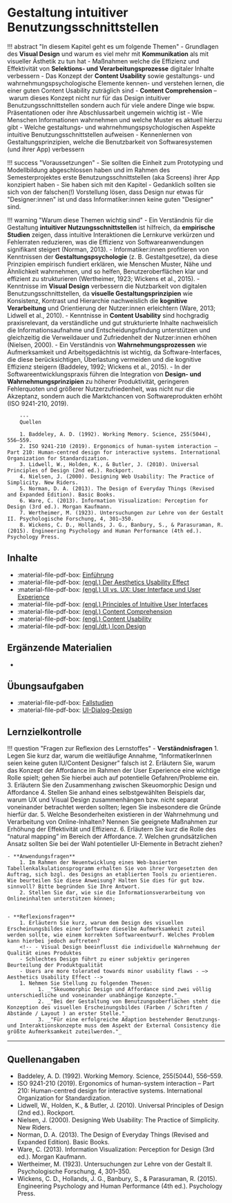 # Gestaltung intuitiver Benutzungsschnittstellen

!!! abstract "In diesem Kapitel geht es um folgende Themen"
    - Grundlagen des **Visual Design** und warum es viel mehr mit **Kommunikation** als mit visueller Ästhetik zu tun hat
    - Maßnahmen welche die Effizienz und Effektivität von **Selektions- und Verarbeitungsprozesse** digitaler Inhalte verbessern
    - Das Konzept der **Content Usability** sowie gestaltungs- und wahrnehmungspsychologische Elemente kennen- und verstehen lernen, die einer guten Content Usability zuträglich sind
    - **Content Comprehension** – warum dieses Konzept nicht nur für das Design intuitiver Benutzungsschnittstellen sondern auch für viele andere Dinge wie bspw. Präsentationen oder ihre Abschlussarbeit ungemein wichtig ist 
    - Wie Menschen Informationen wahrnehmen und welche Muster es aktuell hierzu gibt
    - Welche gestaltungs- und wahrnehmungspsychologischen Aspekte intuitive Benutzungsschnittstellen aufweisen
    - Kennenlernen von Gestaltungsprinzipien, welche die Benutzbarkeit von Softwaresystemen (und ihrer App) verbessern


!!! success "Voraussetzungen"
    - Sie sollten die Einheit zum Prototyping und Modellbildung abgeschlossen haben und im Rahmen des Semesterprojektes erste Benutzungsschnittstellen (aka Screens) ihrer App konzipiert haben
    - Sie haben sich mit den Kapitel 
    - Gedanklich sollten sie sich von der falschen(!) Vorstellung lösen, dass Design nur etwas für "Designer:innen" ist und dass Informatiker:innen keine guten "Designer" sind. 

!!! warning "Warum diese Themen wichtig sind"
    - Ein Verständnis für die Gestaltung **intuitiver Nutzungsschnittstellen** ist hilfreich, da **empirische Studien** zeigen, dass intuitive Interaktionen die Lernkurve verkürzen und Fehlerraten reduzieren, was die Effizienz von Softwareanwendungen signifikant steigert (Norman, 2013).
    - Informatiker:innen profitieren von Kenntnissen der **Gestaltungspsychologie** (z. B. Gestaltgesetze), da diese Prinzipien empirisch fundiert erklären, wie Menschen Muster, Nähe und Ähnlichkeit wahrnehmen, und so helfen, Benutzeroberflächen klar und effizient zu strukturieren (Wertheimer, 1923; Wickens et al., 2015).
    - Kenntnisse im **Visual Design** verbessern die Nutzbarkeit von digitalen Benutzungsschnittstellen, da **visuelle Gestaltungsprinzipien** wie Konsistenz, Kontrast und Hierarchie nachweislich die **kognitive Verarbeitung** und Orientierung der Nutzer:innen erleichtern (Ware, 2013; Lidwell et al., 2010).
    - Kenntnisse in **Content Usability** sind hochgradig praxisrelevant, da verständliche und gut strukturierte Inhalte nachweislich die Informationsaufnahme und Entscheidungsfindung unterstützen und gleichzeitig die Verweildauer und Zufriedenheit der Nutzer:innen erhöhen (Nielsen, 2000).
    - Ein Verständnis von **Wahrnehmungsprozessen** wie Aufmerksamkeit und Arbeitsgedächtnis ist wichtig, da Software-Interfaces, die diese berücksichtigen, Überlastung vermeiden und die kognitive Effizienz steigern (Baddeley, 1992; Wickens et al., 2015).
    - In der Softwareentwicklungspraxis führen die Integration von **Design- und Wahrnehmungsprinzipien** zu höherer Produktivität, geringeren Fehlerquoten und größerer Nutzerzufriedenheit, was nicht nur die Akzeptanz, sondern auch die Marktchancen von Softwareprodukten erhöht (ISO 9241-210, 2019).

        ---
        Quellen

        1. Baddeley, A. D. (1992). Working Memory. Science, 255(5044), 556–559.
        2. ISO 9241-210 (2019). Ergonomics of human-system interaction – Part 210: Human-centred design for interactive systems. International Organization for Standardization.
        3. Lidwell, W., Holden, K., & Butler, J. (2010). Universal Principles of Design (2nd ed.). Rockport.
        4. Nielsen, J. (2000). Designing Web Usability: The Practice of Simplicity. New Riders.
        5. Norman, D. A. (2013). The Design of Everyday Things (Revised and Expanded Edition). Basic Books.
        6. Ware, C. (2013). Information Visualization: Perception for Design (3rd ed.). Morgan Kaufmann.
        7. Wertheimer, M. (1923). Untersuchungen zur Lehre von der Gestalt II. Psychologische Forschung, 4, 301–350.
        8. Wickens, C. D., Hollands, J. G., Banbury, S., & Parasuraman, R. (2015). Engineering Psychology and Human Performance (4th ed.). Psychology Press.


## Inhalte

- :material-file-pdf-box: [Einführung]()
- :material-file-pdf-box: [(engl.) Der Aesthetics Usability Effect]()
- :material-file-pdf-box: [(engl.) UI vs. UX: User Interface und User Experience]()
- :material-file-pdf-box: [(engl.) Principles of Intuitive User Interfaces]()
- :material-file-pdf-box: [(engl.) Content Comprehension]()
- :material-file-pdf-box: [(engl.) Content Usability]()
- :material-file-pdf-box: [(engl./dt.) Icon Design]()

## Ergänzende Materialien

- 


## Übungsaufgaben

- :material-file-pdf-box: [Fallstudien]()
- :material-file-pdf-box: [UI-Dialog-Design]()

## Lernzielkontrolle

!!! question "Fragen zur Reflexion des Lernstoffes"
    - **Verständnisfragen**
        1. Legen Sie kurz dar, warum die weitläufige Annahme, “InformatikerInnen seien keine guten IU/Content Designer” falsch ist
        2. Erläutern Sie, warum das Konzept der Affordance im Rahmen der User Experience eine wichtige Rolle spielt; gehen Sie hierbei auch auf potentielle Gefahren/Probleme ein.
        3. Erläutern Sie den Zusammenhang zwischen Skeuomorphic Design und Affordance 
        4. Stellen Sie anhand eines selbstgewählten Beispiels dar, warum UX und Visual Design zusammenhängen bzw. nicht separat voneinander betrachtet werden sollten; legen Sie insbesondere die Gründe hierfür dar.
        5. Welche Besonderheiten existieren in der Wahrnehmung und Verarbeitung von Online-Inhalten? Nennen Sie geeignete Maßnahmen zur Erhöhung der Effektivität und Effizienz.
        6. Erläutern Sie kurz die Rolle des “natural mapping” im Bereich der Affordance.
        7. Welchen grundsätzlichen Ansatz sollten Sie bei der Wahl potentieller UI-Elemente in Betracht ziehen?
            <!-- - Auswahl der Elemente anhand dessen, was sie kommunizieren und was ihr Beitrag zur Zielerfüllung ist; 
            - hinterfragen, was ist das zugrunde liegende Kommunikations- / Entscheidungsmodell -->
    
    - **Anwendungsfragen**
        1. Im Rahmen der Neuentwicklung eines Web-basierten Tabellenkalkulationsprogramm erhalten Sie von ihrer Vorgesetzten den Auftrag, sich bzgl. des Designs an etablierten Tools zu orientieren. Wie beurteilen Sie diese Anweisung? Halten Sie dies für gut bzw. sinnvoll? Bitte begründen Sie Ihre Antwort.
        2. Stellen Sie dar, wie sie die Informationsverarbeitung von Onlineinhalten unterstützen können; 

    
    - **Reflexionsfragen**
        1. Erläutern Sie kurz, warum dem Design des visuellen Erscheinungsbildes einer Software dieselbe Aufmerksamkeit zuteil werden sollte, wie einem korrekten Softwareentwurf. Welches Problem kann hierbei jedoch auftreten? 
        <!-- - Visual Design beeinflusst die individuelle Wahrnehmung der Qualität eines Produktes 
        - Schlechtes Design führt zu einer subjektiv geringeren Beurteilung der Produktqualität
        - Users are more tolerated towards minor usability flaws - —> Aesthetics Usability Effect -->
        1. Nehmen Sie Stellung zu folgenden Thesen: 
              1. _"Skeuomorphic Design und Affordance sind zwei völlig unterschiedliche und voneinander unabhängige Konzepte."_
              2. _"Bei der Gestaltung von Benutzungsoberflächen steht die Konzeption des visuellen Erscheinungsbildes (Farben / Schriften / Abstände / Layout ) an erster Stelle."_
              3. _"Für eine erfolgreiche Adaption bestehender Benutzungs- und Interaktionskonzepte muss dem Aspekt der External Consistency die größte Aufmerksamkeit zuteilwerden."_



---

## Quellenangaben

- Baddeley, A. D. (1992). Working Memory. Science, 255(5044), 556–559.
- ISO 9241-210 (2019). Ergonomics of human-system interaction – Part 210: Human-centred design for interactive systems. International Organization for Standardization.
- Lidwell, W., Holden, K., & Butler, J. (2010). Universal Principles of Design (2nd ed.). Rockport.
- Nielsen, J. (2000). Designing Web Usability: The Practice of Simplicity. New Riders.
- Norman, D. A. (2013). The Design of Everyday Things (Revised and Expanded Edition). Basic Books.
- Ware, C. (2013). Information Visualization: Perception for Design (3rd ed.). Morgan Kaufmann.
- Wertheimer, M. (1923). Untersuchungen zur Lehre von der Gestalt II. Psychologische Forschung, 4, 301–350.
- Wickens, C. D., Hollands, J. G., Banbury, S., & Parasuraman, R. (2015). Engineering Psychology and Human Performance (4th ed.). Psychology Press.

<!--
Prompt:
Bitte erstelle mit eine Auflistung mit je einem Satz pro Punkt, warum es für Informatikstudierende wichtig ist, Kenntnisse zu Visual Design, den Grundlagen von intuitiven Nutzungsschnittstellen bzw. User Interaces, Content Usability usw. zu haben. Gehe hierbei bitte auch auf die Relevanz von gestaltungs- und wahrnehmungspsychologischen Aspekten ein. Benutze für die Formulierung einen wissenschaftlichen, faktenstarken Stil und gebe auch vollständige Quellen an. Berücksichtige bitte auch einen hohen Praxisbezug.
-->